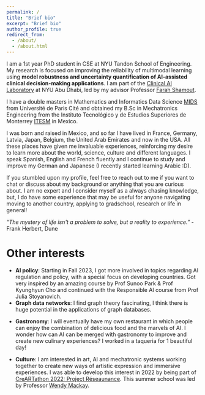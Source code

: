 ```yaml
---
permalink: /
title: "Brief bio"
excerpt: "Brief bio"
author_profile: true
redirect_from:
  - /about/
  - /about.html
---
```

I am a 1st year PhD student in CSE at NYU Tandon School of Engineering. My research is focused on improving the reliability of multimodal learning using **model robustness and uncertainty quantification of AI-assisted clinical decision-making applications**. I am part of the [Clinical AI Laboratory](https://clinicalailab.com/) at NYU Abu Dhabi, led by my advisor Professor [Farah Shamout](https://nyuad.nyu.edu/en/academics/divisions/engineering/faculty/farah-emad-shamout.html). 

<!-- I am currently working on a collaboration with Professor [Tim Rudner](https://timrudner.com/) implementing uncertainty quantification methods on the MIMIC dataset. We have submitted a workshop chest X-ray datasets.   -->
 <!-- lie at the intersection of computer vision, healthcare, neuroscience, bio-design, human-computer interaction, and robotics. Until this day I still feel like machine learning and AI in general is magic. Being able to build an application that can positively impact the lives of people product with just your computer is still mindblowing for me. -->

I have a double masters in Mathematics and Informatics Data Science [MIDS](https://m2mids.github.io/m2mids/) from Université de Paris Cité and obtained my B.Sc in Mechatronics Engineering from the Instituto Tecnológico y de Estudios Superiores de Monterrey [ITESM](https://tec.mx/en) in Mexico. 
<!-- Throughout the years I have developed different mechatronic systems and software applications using augmented reality, virtual reality, NLP, computer vision, machine learning, deep learning and data science. -->
<!-- In 2018 I worked as a research assistant at the [Yamamoto Human Computer Interaction Laboratory](http://www2.kanazawa-it.ac.jp/yamalab/) at the Kanazawa Institute of Technology under the supervision of Dr Tomohito Yamamoto. I developed an application using augmented reality and deep learning for analyzing heartbeat sounds to create a pre-diagnostic mobile tool. -->

I was born and raised in Mexico, and so far I have lived in France, Germany, Latvia, Japan, Belgium, the United Arab Emirates and now in the USA. All these places have given me invaluable experiences, reinforcing my desire to learn more about the world, science, culture and different languages. I speak Spanish, English and French fluently and I continue to study and improve my German and Japanese (I recently started learning Arabic :D).

If you stumbled upon my profile, feel free to reach out to me if you want to chat or discuss about my background or anything that you are curious about. I am no expert and I consider myself as a always chasing knowledge, but, I do have some experience that may be useful for anyone navigating moving to another country, applying to gradschool, research or life in general! 

<!-- I strongly believe that we must strive to achieve the best version of ourselves both physically and mentally, which is the only thing we can do with the limited time we have on this Earth. -->

*“The mystery of life isn't a problem to solve, but a reality to experience.”* - Frank Herbert, Dune


Other interests
======

<!-- * **Robotics**: Mechatronic systems for automating every day tasks, autonomous vehicles, swarm robotics, virtual reality surveillance systems. Robotics is just awesome. -->
<!-- * **Health Data Science**: Analysis of medical data and research of SOTA methods for detection and classification for cancer. Main goal: development of high performing low-cost applications and diagnostic tools to increase the access for disadvantaged people to safe and reliable health services driven by technology. -->
<!-- * **Neuroscience**: Understanding how the brain works and particularly learn about the processes that allow you to read these words and continue breathing without having to think about it. -->
* **AI policy**: Starting in Fall 2023, I got more involved in topics regarding AI regulation and policy, with a special focus on developing countries. Got very inspired by an amazing course by Prof Sunoo Park & Prof Kyunghyun Cho and continued with the Responsible AI course from Prof Julia Stoyanovich.
* **Graph data networks**: I find graph theory fascinating, I think there is huge potential in the applications of graph databases. 
<!-- I developed a project for analyzing historical F1 data using graph databases. -->
* **Gastronomy**: I will eventually have my own restaurant in which people can enjoy the combination of delicious food and the marvels of AI. I wonder how can AI can be merged with gastronomy to improve and create new culinary experiences? I worked in a taqueria for 1 beautiful day!
<!-- * **Finance**: I am interested in learning about finance and the dynamics of investments and economy in general. -->
* **Culture**: I am interested in art, AI and mechatronic systems working together to create new ways of artistic expression and immersive experiences. I was able to develop this interest in 2022 by being part of [CreARTathon 2022: Project Réseaunance](https://creartathon.com/). This summer school was led by Professor [Wendy Mackay](https://ex-situ.lri.fr/people/mackay). 
<!-- This is the front page of a website that is powered by the [academicpages template](https://github.com/academicpages/academicpages.github.io) and hosted on GitHub pages. [GitHub pages](https://pages.github.com) is a free service in which websites are built and hosted from code and data stored in a GitHub repository, automatically updating when a new commit is made to the respository. This template was forked from the [Minimal Mistakes Jekyll Theme](https://mmistakes.github.io/minimal-mistakes/) created by Michael Rose, and then extended to support the kinds of content that academics have: publications, talks, teaching, a portfolio, blog posts, and a dynamically-generated CV. You can fork [this repository](https://github.com/academicpages/academicpages.github.io) right now, modify the configuration and markdown files, add your own PDFs and other content, and have your own site for free, with no ads! An older version of this template powers my own personal website at [stuartgeiger.com](http://stuartgeiger.com), which uses [this Github repository](https://github.com/staeiou/staeiou.github.io). -->

<!-- A data-driven personal website
======
Like many other Jekyll-based GitHub Pages templates, academicpages makes you separate the website's content from its form. The content & metadata of your website are in structured markdown files, while various other files constitute the theme, specifying how to transform that content & metadata into HTML pages. You keep these various markdown (.md), YAML (.yml), HTML, and CSS files in a public GitHub repository. Each time you commit and push an update to the repository, the [GitHub pages](https://pages.github.com/) service creates static HTML pages based on these files, which are hosted on GitHub's servers free of charge.

Many of the features of dynamic content management systems (like Wordpress) can be achieved in this fashion, using a fraction of the computational resources and with far less vulnerability to hacking and DDoSing. You can also modify the theme to your heart's content without touching the content of your site. If you get to a point where you've broken something in Jekyll/HTML/CSS beyond repair, your markdown files describing your talks, publications, etc. are safe. You can rollback the changes or even delete the repository and start over -- just be sure to save the markdown files! Finally, you can also write scripts that process the structured data on the site, such as [this one](https://github.com/academicpages/academicpages.github.io/blob/master/talkmap.ipynb) that analyzes metadata in pages about talks to display [a map of every location you've given a talk](https://academicpages.github.io/talkmap.html).

Getting started
======
1. Register a GitHub account if you don't have one and confirm your e-mail (required!)
1. Fork [this repository](https://github.com/academicpages/academicpages.github.io) by clicking the "fork" button in the top right.
1. Go to the repository's settings (rightmost item in the tabs that start with "Code", should be below "Unwatch"). Rename the repository "[your GitHub username].github.io", which will also be your website's URL.
1. Set site-wide configuration and create content & metadata (see below -- also see [this set of diffs](http://archive.is/3TPas) showing what files were changed to set up [an example site](https://getorg-testacct.github.io) for a user with the username "getorg-testacct")
1. Upload any files (like PDFs, .zip files, etc.) to the files/ directory. They will appear at https://[your GitHub username].github.io/files/example.pdf.  
1. Check status by going to the repository settings, in the "GitHub pages" section

Site-wide configuration
------
The main configuration file for the site is in the base directory in [_config.yml](https://github.com/academicpages/academicpages.github.io/blob/master/_config.yml), which defines the content in the sidebars and other site-wide features. You will need to replace the default variables with ones about yourself and your site's github repository. The configuration file for the top menu is in [_data/navigation.yml](https://github.com/academicpages/academicpages.github.io/blob/master/_data/navigation.yml). For example, if you don't have a portfolio or blog posts, you can remove those items from that navigation.yml file to remove them from the header.

Create content & metadata
------
For site content, there is one markdown file for each type of content, which are stored in directories like _publications, _talks, _posts, _teaching, or _pages. For example, each talk is a markdown file in the [_talks directory](https://github.com/academicpages/academicpages.github.io/tree/master/_talks). At the top of each markdown file is structured data in YAML about the talk, which the theme will parse to do lots of cool stuff. The same structured data about a talk is used to generate the list of talks on the [Talks page](https://academicpages.github.io/talks), each [individual page](https://academicpages.github.io/talks/2012-03-01-talk-1) for specific talks, the talks section for the [CV page](https://academicpages.github.io/cv), and the [map of places you've given a talk](https://academicpages.github.io/talkmap.html) (if you run this [python file](https://github.com/academicpages/academicpages.github.io/blob/master/talkmap.py) or [Jupyter notebook](https://github.com/academicpages/academicpages.github.io/blob/master/talkmap.ipynb), which creates the HTML for the map based on the contents of the _talks directory).

**Markdown generator**

I have also created [a set of Jupyter notebooks](https://github.com/academicpages/academicpages.github.io/tree/master/markdown_generator
) that converts a CSV containing structured data about talks or presentations into individual markdown files that will be properly formatted for the academicpages template. The sample CSVs in that directory are the ones I used to create my own personal website at stuartgeiger.com. My usual workflow is that I keep a spreadsheet of my publications and talks, then run the code in these notebooks to generate the markdown files, then commit and push them to the GitHub repository.

How to edit your site's GitHub repository
------
Many people use a git client to create files on their local computer and then push them to GitHub's servers. If you are not familiar with git, you can directly edit these configuration and markdown files directly in the github.com interface. Navigate to a file (like [this one](https://github.com/academicpages/academicpages.github.io/blob/master/_talks/2012-03-01-talk-1.md) and click the pencil icon in the top right of the content preview (to the right of the "Raw | Blame | History" buttons). You can delete a file by clicking the trashcan icon to the right of the pencil icon. You can also create new files or upload files by navigating to a directory and clicking the "Create new file" or "Upload files" buttons.

Example: editing a markdown file for a talk
![Editing a markdown file for a talk](/images/editing-talk.png)

For more info
------
More info about configuring academicpages can be found in [the guide](https://academicpages.github.io/markdown/). The [guides for the Minimal Mistakes theme](https://mmistakes.github.io/minimal-mistakes/docs/configuration/) (which this theme was forked from) might also be helpful. -->
